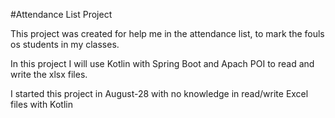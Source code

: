 #Attendance List Project

This project was created for help me in the attendance list, to mark the fouls os students in my classes.

In this project I will use Kotlin with Spring Boot and Apach POI to read and write the xlsx files.

I started this project in August-28 with no knowledge in read/write Excel files with Kotlin 